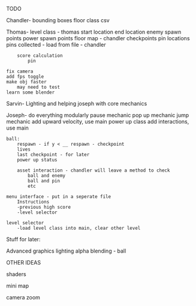 TODO

Chandler-
    bounding boxes
    floor class
        csv

Thomas-
    level class         - thomas
        start location
        end location
        enemy spawn points
        power spawn points
        floor map           - chandler
        checkpoints
        pin locations
        pins collected
        - load from file - chandler

        score calculation
            pin

    fix camera
    add fps toggle
    make obj faster
        may need to test
    learn some blender

Sarvin-
    Lighting
    and helping joseph with core mechanics

Joseph-
    do everything modularly
    pause mechanic
        pop up mechanic
    jump mechanic
        add upward velocity, use main
    power up class
        add interactions, use main

    ball:
        respawn - if y < __ respawn - checkpoint
        lives
        last checkpoint - for later
        power up status

        asset interaction - chandler will leave a method to check
            ball and enemy
            ball and pin
            etc

    menu interface - put in a seperate file
        Instructions
        -previous high score
        -level selector

    level selector
        -load level class into main, clear other level



Stuff for later:


Advanced graphics
    lighting
    alpha blending - ball

OTHER IDEAS

shaders

mini map

camera zoom